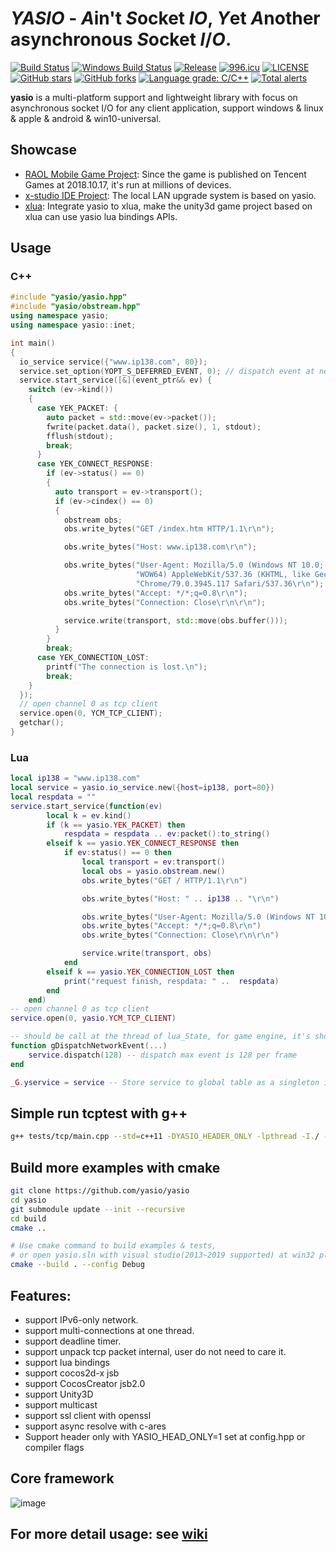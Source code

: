 # *YASIO* - *A*in't *S*ocket *IO*, *Y*et *A*nother asynchronous *S*ocket *I*/*O*.
[![Build Status](https://travis-ci.com/yasio/yasio.svg?branch=master)](https://travis-ci.com/yasio/yasio)
[![Windows Build Status](https://ci.appveyor.com/api/projects/status/d6qjfygtw2ewt9pf/branch/master?svg=true)](https://ci.appveyor.com/project/halx99/yasio)
[![Release](https://img.shields.io/badge/release-v3.33.0-blue.svg)](https://github.com/yasio/yasio/releases)
[![996.icu](https://img.shields.io/badge/link-996.icu-red.svg)](https://996.icu)
[![LICENSE](https://img.shields.io/badge/license-Anti%20996-blue.svg)](https://github.com/yasio/yasio/blob/master/LICENSE)
[![GitHub stars](https://img.shields.io/github/stars/yasio/yasio.svg?label=Stars)](https://github.com/yasio/yasio)
[![GitHub forks](https://img.shields.io/github/forks/yasio/yasio.svg?label=Fork)](https://github.com/yasio/yasio)
[![Language grade: C/C++](https://img.shields.io/lgtm/grade/cpp/g/yasio/yasio.svg?logo=lgtm&logoWidth=18)](https://lgtm.com/projects/g/yasio/yasio/context:cpp)
[![Total alerts](https://img.shields.io/lgtm/alerts/g/yasio/yasio.svg?logo=lgtm&logoWidth=18)](https://lgtm.com/projects/g/yasio/yasio/alerts/)

**yasio** is a multi-platform support and lightweight library with focus on asynchronous socket I/O for any client application, support windows & linux & apple & android & win10-universal.  

## Showcase
* [RAOL Mobile Game Project](https://hongjing.qq.com/): Since the game is published on Tencent Games at 2018.10.17, it's run at millions of devices.
* [x-studio IDE Project](https://en.x-studio.net/): The local LAN upgrade system is based on yasio.
* [xlua](https://github.com/c4games/xlua): Integrate yasio to xlua, make the unity3d game project based on xlua can use yasio lua bindings APIs.

## Usage
### C++
```cpp
#include "yasio/yasio.hpp"
#include "yasio/obstream.hpp"
using namespace yasio;
using namespace yasio::inet;

int main()
{
  io_service service({"www.ip138.com", 80});
  service.set_option(YOPT_S_DEFERRED_EVENT, 0); // dispatch event at netwrok thread
  service.start_service([&](event_ptr&& ev) {
    switch (ev->kind())
    {
      case YEK_PACKET: {
        auto packet = std::move(ev->packet());
        fwrite(packet.data(), packet.size(), 1, stdout);
        fflush(stdout);
        break;
      }
      case YEK_CONNECT_RESPONSE:
        if (ev->status() == 0)
        {
          auto transport = ev->transport();
          if (ev->cindex() == 0)
          {
            obstream obs;
            obs.write_bytes("GET /index.htm HTTP/1.1\r\n");

            obs.write_bytes("Host: www.ip138.com\r\n");

            obs.write_bytes("User-Agent: Mozilla/5.0 (Windows NT 10.0; "
                            "WOW64) AppleWebKit/537.36 (KHTML, like Gecko) "
                            "Chrome/79.0.3945.117 Safari/537.36\r\n");
            obs.write_bytes("Accept: */*;q=0.8\r\n");
            obs.write_bytes("Connection: Close\r\n\r\n");

            service.write(transport, std::move(obs.buffer()));
          }
        }
        break;
      case YEK_CONNECTION_LOST:
        printf("The connection is lost.\n");
        break;
    }
  });
  // open channel 0 as tcp client
  service.open(0, YCM_TCP_CLIENT);
  getchar();
}
```

### Lua
```lua
local ip138 = "www.ip138.com"
local service = yasio.io_service.new({host=ip138, port=80})
local respdata = ""
service.start_service(function(ev)
        local k = ev.kind()
        if (k == yasio.YEK_PACKET) then
            respdata = respdata .. ev:packet():to_string()
        elseif k == yasio.YEK_CONNECT_RESPONSE then
            if ev:status() == 0 then
                local transport = ev:transport()
                local obs = yasio.obstream.new()
                obs.write_bytes("GET / HTTP/1.1\r\n")

                obs.write_bytes("Host: " .. ip138 .. "\r\n")

                obs.write_bytes("User-Agent: Mozilla/5.0 (Windows NT 10.0; WOW64) AppleWebKit/537.36 (KHTML, like Gecko) Chrome/79.0.3945.117 Safari/537.36\r\n")
                obs.write_bytes("Accept: */*;q=0.8\r\n")
                obs.write_bytes("Connection: Close\r\n\r\n")

                service.write(transport, obs)
            end
        elseif k == yasio.YEK_CONNECTION_LOST then
            print("request finish, respdata: " ..  respdata)
        end
    end)
-- open channel 0 as tcp client
service.open(0, yasio.YCM_TCP_CLIENT)

-- should be call at the thread of lua_State, for game engine, it's should be renderer loop.
function gDispatchNetworkEvent(...)
    service.dispatch(128) -- dispatch max event is 128 per frame
end

_G.yservice = service -- Store service to global table as a singleton instance
```

## Simple run tcptest with g++
```sh
g++ tests/tcp/main.cpp --std=c++11 -DYASIO_HEADER_ONLY -lpthread -I./ -o tcptest && ./tcptest
```

## Build more examples with cmake
```sh
git clone https://github.com/yasio/yasio
cd yasio
git submodule update --init --recursive
cd build
cmake ..

# Use cmake command to build examples & tests, 
# or open yasio.sln with visual studio(2013~2019 supported) at win32 platform
cmake --build . --config Debug
```

## Features: 
* support IPv6-only network.  
* support multi-connections at one thread.  
* support deadline timer.  
* support unpack tcp packet internal, user do not need to care it.  
* support lua bindings  
* support cocos2d-x jsb  
* support CocosCreator jsb2.0  
* support Unity3D
* support multicast
* support ssl client with openssl
* support async resolve with c-ares
* Support header only with YASIO_HEAD_ONLY=1 set at config.hpp or compiler flags
  
## Core framework
![image](https://github.com/yasio/yasio/blob/master/framework.png)  

## For more detail usage: see [wiki](https://github.com/yasio/yasio/wiki)

